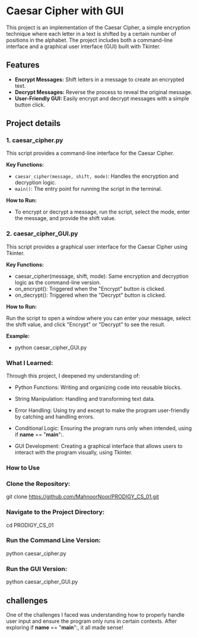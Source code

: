 
# Caesar Cipher with GUI

This project is an implementation of the Caesar Cipher, a simple encryption technique where each letter in a text is shifted by a certain number of positions in the alphabet. The project includes both a command-line interface and a graphical user interface (GUI) built with Tkinter.



## Features

- **Encrypt Messages:** Shift letters in a message to create an encrypted text.
- **Decrypt Messages:** Reverse the process to reveal the original message.
- **User-Friendly GUI:** Easily encrypt and decrypt messages with a simple button click.


## Project details


### 1. **caesar_cipher.py**
   This script provides a command-line interface for the Caesar Cipher.

   **Key Functions:**
   - `caesar_cipher(message, shift, mode)`: Handles the encryption and decryption logic.
   - `main()`: The entry point for running the script in the terminal.

   **How to Run:**
   - To encrypt or decrypt a message, run the script, select the mode, enter the message, and provide the shift value.
   
   

  ### 2. **caesar_cipher_GUI.py**
This script provides a graphical user interface for the Caesar Cipher using Tkinter.

**Key Functions:**

- caesar_cipher(message, shift, mode): Same encryption and decryption logic as the command-line version.
- on_encrypt(): Triggered when the "Encrypt" button is clicked.
- on_decrypt(): Triggered when the "Decrypt" button is clicked.

**How to Run:**

Run the script to open a window where you can enter your message, select the shift value, and click "Encrypt" or "Decrypt" to see the result.
 
 **Example:**

- python caesar_cipher_GUI.py

### **What I Learned:**

Through this project, I deepened my understanding of:

- Python Functions: Writing and organizing code into reusable blocks.

- String Manipulation: Handling and transforming text data.

- Error Handling: Using try and except to make the program user-friendly by catching and handling errors.

- Conditional Logic: Ensuring the program runs only when intended, using if __name__ == "__main__":.

- GUI Development: Creating a graphical interface that allows users to interact with the program visually, using Tkinter.

### **How to Use**

### Clone the Repository:

 git clone https://github.com/MahnoorNoor/PRODIGY_CS_01.git

### Navigate to the Project Directory:

cd PRODIGY_CS_01

### Run the Command Line Version:

python caesar_cipher.py

### Run the GUI Version:

python caesar_cipher_GUI.py



## challenges

One of the challenges I faced was understanding how to properly handle user input and ensure the program only runs in certain contexts. After exploring if __name__ == "__main__":, it all made sense!
